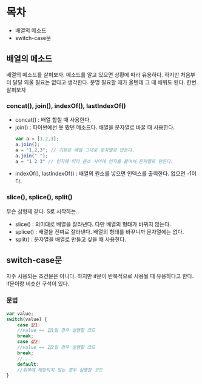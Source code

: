 
# 목차
* 배열의 메소드
* switch-case문

## 배열의 메소드
배열의 메소드를 살펴보자. 메소드를 알고 있으면 상황에 따라 유용하다. 하지만 처음부터 달달 외울 필요는 없다고 생각한다. 분명 필요할 때가 올텐데 그 때 배워도 된다. 한번 살펴보자 

### concat(), join(), indexOf(), lastIndexOf()

* concat() : 배열 합칠 때 사용한다. 
* join() : 파이썬에선 못 봤던 메소드다. 배열을 문자열로 바꿀 때 사용한다. 
	```javascript
	var a = [1,2,3];
	a.join();
	a = "1,2,3"; // 기본은 배열 그대로 문자열로 만든다. 
	a.join(" ");
	a = "1 2 3" // 인자에 따라 원소 사이에 인자를 붙여서 문자열로 만든다.
	```
* indexOf(), lastIndexOf() : 배열의 원소를 넣으면 인덱스를 출력한다. 없으면 -1이다.

### slice(), splice(), split()
무슨 삼형제 같다. S로 시작하는.. 

* slice() : 의미대로 배열을 잘라낸다. 다만 배열의 형태가 바뀌지 않는다. 
* splice() : 배열을 진짜로 잘라낸다. 배열의 형태를 바꾸니까 문자열에는 없다. 
* split() : 문자열을 배열로 만들고 싶을 때 사용한다. 

## switch-case문
자주 사용되는 조건문은 아니다. 하지만 if문이 반복적으로 사용될 때 유용하다고 한다. if문이랑 비슷한 구석이 있다. 

### 문법
```javascript
var value;
switch(value) {
    case 값1:
    //value == 값1일 경우 실행할 코드
    break;
    case 값2:
    //value == 값2일 경우 실행할 코드
    break;
    //...
    default:
    //위쪽에 해당되지 않는 경우 실행할 코드
}
```
